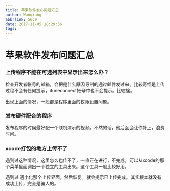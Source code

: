 ```yaml
---
title: 苹果软件发布问题汇总
author: Wanqiang
abbrlink: 56c9
date: 2017-11-05 18:29:56
tags:
---
```

# 苹果软件发布问题汇总



### 上传程序不能在可选列表中显示出来怎么办？

检查开发者帐号的邮箱，会把是什么原因导制的通过邮件发过来。比较奇怪是上传过程不会有任何提示，ituneconnect帐号中也不会提示。比较挫。

出现上面的情况，一般都是程序里面的权限设置问题。


### 发布硬件配合的程序

发布程序的时候最好配一个联机演示的视频。不然的话，他后面会让你补上，浪费时间。


### xcode打包的地方上传不了

遇到过这种情况，这里怎么也传不了，一直正在进行，不完成。可以从xcode的那个菜单里面调出一个独立的工具出来。这个工具一般比较好用。

遇到过 遇小化那个上传界面，然后恢复。就会提示已上传完成。其实根本就没有成功上传，完全是骗人的。